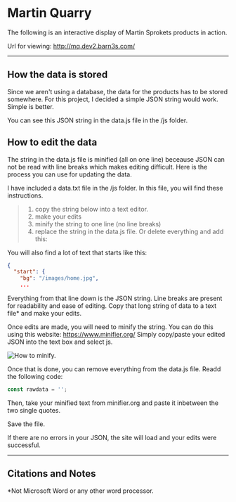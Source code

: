 # Martin Quarry

The following is an interactive display of Martin Sprokets products in action. 

Url for viewing: http://mq.dev2.barn3s.com/

---

## How the data is stored

Since we aren't using a database, the data for the products has to be stored somewhere. For this project, I decided a simple JSON string would work. Simple is better.

You can see this JSON string in the data.js file in the /js folder.

## How to edit the data

The string in the data.js file is minified (all on one line) beceause JSON can not be read with line breaks which makes editing difficult. Here is the process you can use for updating the data.

I have included a data.txt file in the /js folder. In this file, you will find these instructions.

>1) copy the string below into a text editor.
>2) make your edits
>3) minify the string to one line (no line breaks)
>4) replace the string in the data.js file. Or delete everything and add this:

You will also find a lot of text that starts like this:

```json
{
  "start": {
    "bg": "/images/home.jpg",
    ...
```

Everything from that line down is the JSON string. Line breaks are present for readability and ease of editing. Copy that long string of data to a text file* and make your edits.

Once edits are made, you will need to minify the string. You can do this using this website: https://www.minifier.org/ Simply copy/paste your edited JSON into the text box and select js.

![How to minify.](https://i.imgur.com/CHTF3uo.png)

Once that is done, you can remove everything from the data.js file. Readd the following code:

```js
const rawdata = '';
```

Then, take your minified text from minifier.org and paste it inbetween the two single quotes. 

Save the file.

If there are no errors in your JSON, the site will load and your edits were successful.

---

## Citations and Notes

*Not Microsoft Word or any other word processor.